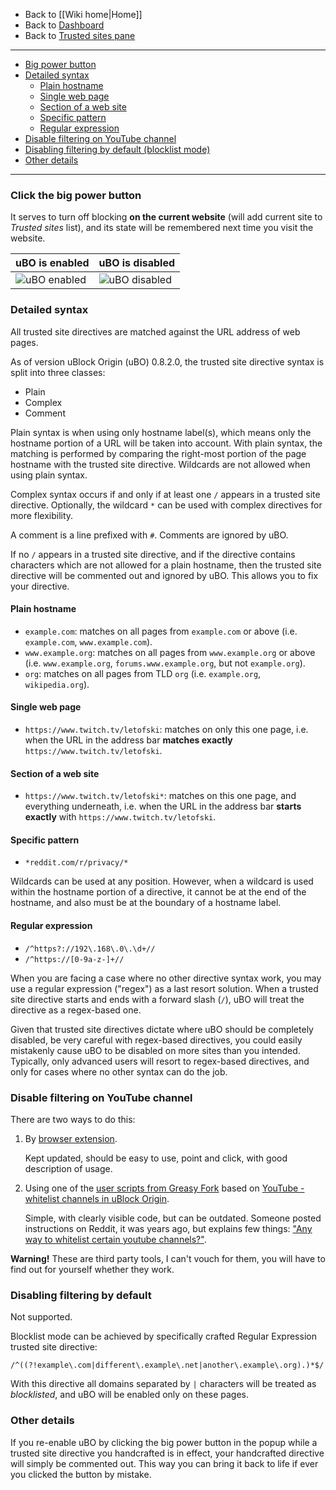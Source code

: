 - Back to [[Wiki home|Home]]
- Back to [Dashboard](./Dashboard)
- Back to [Trusted sites pane](./Dashboard:-Trusted-sites)

***
 - [Big power button](#click-the-big-power-button)
 - [Detailed syntax](#detailed-syntax)
    - [Plain hostname](#plain-hostname)
    - [Single web page](#single-web-page)
    - [Section of a web site](#section-of-a-web-site)
    - [Specific pattern](#specific-pattern)
    - [Regular expression](#regular-expression)
 - [Disable filtering on YouTube channel](#disable-filtering-on-youtube-channel)
 - [Disabling filtering by default (blocklist mode)](#disabling-filtering-by-default)
 - [Other details](#other-details)

***

### Click the big power button
It serves to turn off blocking **on the current website** (will add current site to _Trusted sites_ list), and its state will be remembered next time you visit the website.

| uBO is enabled | uBO is disabled |
| -------------- | --------------- |
| ![uBO enabled](https://user-images.githubusercontent.com/585534/89903803-1caf4200-dbb6-11ea-95b2-16a807781de0.png) | ![uBO disabled](https://user-images.githubusercontent.com/585534/89904193-9fd09800-dbb6-11ea-9b29-db2506fe577f.png) |


### Detailed syntax

All trusted site directives are matched against the URL address of web pages.

As of version uBlock Origin (uBO) 0.8.2.0, the trusted site directive syntax is split into three classes:
- Plain
- Complex
- Comment

Plain syntax is when using only hostname label(s), which means only the hostname portion of a URL will be taken into account.  With plain syntax, the matching is performed by comparing the right-most portion of the page hostname with the trusted site directive.  Wildcards are not allowed when using plain syntax.

Complex syntax occurs if and only if at least one `/` appears in a trusted site directive.  Optionally, the wildcard `*` can be used with complex directives for more flexibility.

A comment is a line prefixed with `#`.  Comments are ignored by uBO.

If no `/` appears in a trusted site directive, and if the directive contains characters which are not allowed for a plain hostname, then the trusted site directive will be commented out and ignored by uBO.  This allows you to fix your directive.

#### Plain hostname

- `example.com`: matches on all pages from `example.com` or above (i.e. `example.com`, `www.example.com`).
- `www.example.org`: matches on all pages from `www.example.org` or above (i.e. `www.example.org`, `forums.www.example.org`, but not `example.org`).
- `org`: matches on all pages from TLD `org` (i.e. `example.org`, `wikipedia.org`).

#### Single web page

- `https://www.twitch.tv/letofski`: matches on only this one page, i.e. when the URL in the address bar **matches exactly** `https://www.twitch.tv/letofski`.

#### Section of a web site

 - `https://www.twitch.tv/letofski*`: matches on this one page, and everything underneath, i.e. when the URL in the address bar **starts exactly** with `https://www.twitch.tv/letofski`.

#### Specific pattern

- `*reddit.com/r/privacy/*`

Wildcards can be used at any position. However, when a wildcard is used within the hostname portion of a directive, it cannot be at the end of the hostname, and also must be at the boundary of a hostname label.

#### Regular expression

- `/^https?://192\.168\.0\.\d+//`
- `/^https://[0-9a-z-]+//`

When you are facing a case where no other directive syntax work, you may use a regular expression ("regex") as a last resort solution. When a trusted site directive starts and ends with a forward slash (`/`), uBO will treat the directive as a regex-based one.

Given that trusted site directives dictate where uBO should be completely disabled, be very careful with regex-based directives, you could easily mistakenly cause uBO to be disabled on more sites than you intended. Typically, only advanced users will resort to regex-based directives, and only for cases where no other syntax can do the job.

### Disable filtering on YouTube channel

There are two ways to do this:

1. By [browser extension](https://github.com/x0a/YouTube-Channel-Whitelist-for-uBlock-Origin#youtube-channel-whitelist-for-ublock-origin).

	Kept updated, should be easy to use, point and click, with good description of usage.
2. Using one of the [user scripts from Greasy Fork](https://greasyfork.org/en/scripts?q=YouTube+whitelist+channels+in+uBlock+Origin&sort=updated) based on [YouTube - whitelist channels in uBlock Origin](https://greasyfork.org/en/scripts/13226-youtube-whitelist-channels-in-ublock-origin).

	Simple, with clearly visible code, but can be outdated. Someone posted instructions on Reddit, it was years ago, but explains few things: ["Any way to whitelist certain youtube channels?"](https://www.reddit.com/r/ublock/comments/4x4jol/any_way_to_whitelist_certain_youtube_channels/).

**Warning!** These are third party tools, I can't vouch for them, you will have to find out for yourself whether they work.

### Disabling filtering by default

Not supported.

Blocklist mode can be achieved by specifically crafted Regular Expression trusted site directive:

    /^((?!example\.com|different\.example\.net|another\.example\.org).)*$/

With this directive all domains separated by `|` characters will be treated as _blocklisted_, and uBO will be enabled only on these pages.

### Other details

If you re-enable uBO by clicking the big power button in the popup while a trusted site directive you handcrafted is in effect, your handcrafted directive will simply be commented out. This way you can bring it back to life if ever you clicked the button by mistake.
